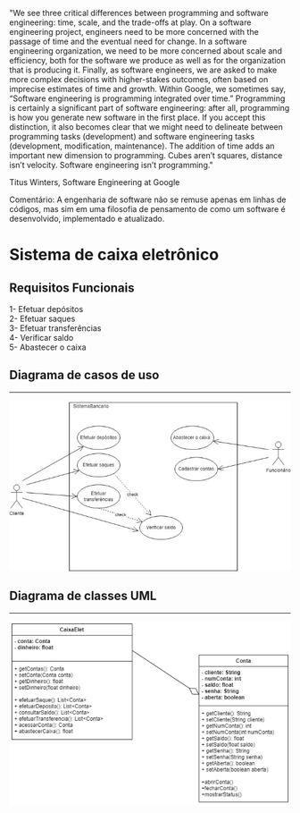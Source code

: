 
"We see three critical differences between programming and software engineering: time, scale, and the trade-offs at play. On a software engineering project, engineers need to be more concerned with the passage of time and the eventual need for change. In a software engineering organization, we need to be more concerned about scale and efficiency, both for the software we produce as well as for the organization that is producing it. Finally, as software engineers, we are asked to make more complex decisions with higher-stakes outcomes, often based on imprecise estimates of time and growth. Within Google, we sometimes say, “Software engineering is programming integrated over time.” Programming is certainly a significant part of software engineering: after all, programming is how you generate new software in the first place. If you accept this distinction, it also becomes clear that we might need to delineate between programming tasks (development) and software engineering tasks (development, modification, maintenance). The addition of time adds an important new dimension to programming. Cubes aren’t squares, distance isn’t velocity. Software engineering isn’t programming."

Titus Winters, Software Engineering at Google

Comentário:
A engenharia de software não se remuse apenas em linhas de códigos, mas sim em uma filosofia de pensamento de como um software é desenvolvido, implementado e atualizado.

# Sistema de caixa eletrônico
## Requisitos Funcionais<br>
1- Efetuar depósitos<br>
2- Efetuar saques<br>
3- Efetuar transferências<br>
4- Verificar saldo<br>
5- Abastecer o caixa

## Diagrama de casos de uso<br>
------------------------------------------------------------------------------------------------------------------------------------------------------------------------
![alt text](https://github.com/CarlosTorres2305/Bertoti/blob/main/Engenharia%20de%20software/UmlConta.jpg)

## Diagrama de classes UML<br>
------------------------------------------------------------------------------------------------------------------------------------------------------------------------
![alt text](https://github.com/CarlosTorres2305/Bertoti/blob/main/Engenharia%20de%20software/classes2.1.drawio.png)
